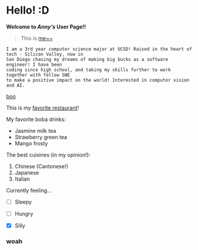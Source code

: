 # Hello! :D
**Welcome to *Anny's* User Page!!**
> This is [me~~](https://github.com/ayynny/CSE110/assets/61796361/47fa3192-bed5-4927-8177-9843c77e6d12)

```
I am a 3rd year computer science major at UCSD! Raised in the heart of tech - Silicon Valley, now in
San Diego chasing my dreams of making big bucks as a software engineer! I have been
coding since high school, and taking my skills further to work together with fellow SWE
to make a positive impact on the world! Interested in computer vision and AI.
```
[boo](#woah)

This is my [favorite restaurant](https://www.yelp.com/biz/poke-koma-alameda)!

My favorite boba drinks:
* Jasmine milk tea
* Strawberry green tea
* Mango frosty

The best cuisines (in my opinion!):
1. Chinese (Cantonese!)
2. Japanese
3. Italian

Currently feeling...
- [ ] Sleepy
- [ ] Hungry
- [x] Silly


### woah



